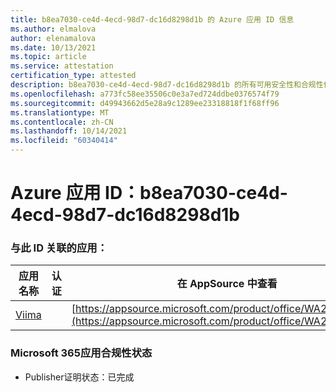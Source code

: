 ```yaml
---
title: b8ea7030-ce4d-4ecd-98d7-dc16d8298d1b 的 Azure 应用 ID 信息
ms.author: elmalova
author: elenamalova
ms.date: 10/13/2021
ms.topic: article
ms.service: attestation
certification_type: attested
description: b8ea7030-ce4d-4ecd-98d7-dc16d8298d1b 的所有可用安全性和合规性信息。
ms.openlocfilehash: a773fc58ee35506c0e3a7ed724ddbe0376574f79
ms.sourcegitcommit: d49943662d5e28a9c1289ee23318818f1f68ff96
ms.translationtype: MT
ms.contentlocale: zh-CN
ms.lasthandoff: 10/14/2021
ms.locfileid: "60340414"
---
```

# <a name="azure-app-id-b8ea7030-ce4d-4ecd-98d7-dc16d8298d1b"></a>Azure 应用 ID：b8ea7030-ce4d-4ecd-98d7-dc16d8298d1b


### <a name="apps-associated-with-this-id"></a>与此 ID 关联的应用：
| **应用名称** | **认证** | **在 AppSource 中查看** |
|--------------|---------------|-----------------------|
| [Viima](https://docs.microsoft.com/microsoft-365-app-certification/forward/WA200001589) |  | [https://appsource.microsoft.com/product/office/WA200001589](https://appsource.microsoft.com/product/office/WA200001589) |

### <a name="microsoft-365-app-compliance-status"></a>Microsoft 365应用合规性状态
- Publisher证明状态：已完成
